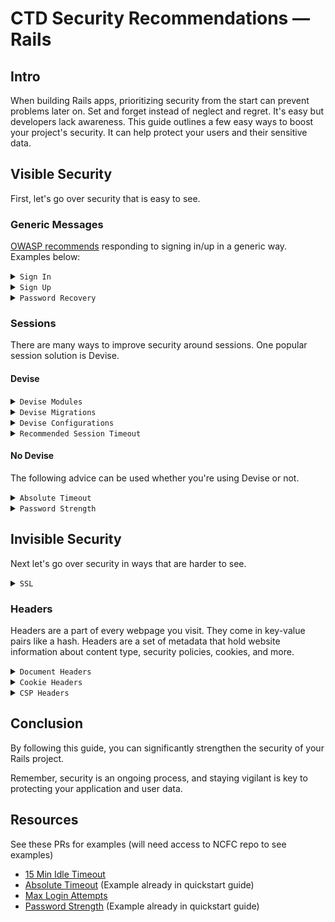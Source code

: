 # CTD Security Recommendations — Rails

## Intro

When building Rails apps, prioritizing security from the start can prevent problems later on. Set and forget instead of neglect and regret. It's easy but developers lack awareness. This guide outlines a few easy ways to boost your project's security. It can help protect your users and their sensitive data.

## Visible Security

First, let's go over security that is easy to see.

### Generic Messages

[OWASP recommends](https://github.com/OWASP/CheatSheetSeries/blob/master/cheatsheets/Authentication_Cheat_Sheet.md#incorrect-and-correct-response-examples) responding to signing in/up in a generic way. Examples below:

<details><summary><code>Sign In</code></summary><br>

```ruby
# incorrect
"Login for User foo: invalid password."
"Login failed, invalid user ID."
"Login failed; account disabled."
"Login failed; this user is not active."

# correct
"Login failed; Invalid user ID or password."
```
</details>

<details><summary><code>Sign Up</code></summary><br>

```ruby
# incorrect
"This user ID is already in use."
"Welcome! You have signed up successfully."

# correct
"A link to activate your account has been emailed to the address provided."
```
</details>

<details><summary><code>Password Recovery</code></summary><br>

```ruby
# incorrect
"We just sent you a password reset link."
"This email address doesn't exist in our database."

# correct
"If that email address is in our database, we will send you an email to reset your password."
```
</details>

### Sessions

There are many ways to improve security around sessions. One popular session solution is Devise.

#### Devise

<details><summary><code>Devise Modules</code></summary><br>

When using Devise for sessions, make sure to use its built in `:lockable` and `:timeoutable` modules. They help increase security by protecting against brute force attacks and session hijacking.

```ruby
class User
  # ...
  devise :lockable, :timeoutable
  # ...
end
```
</details>

<details><summary><code>Devise Migrations</code></summary>
<br>

You will need to uncomment the corresponding sections in migrations created by Devise

```ruby
## Lockable
t.integer  :failed_attempts, default: 0, null: false # Only if lock strategy is :failed_attempts
t.string   :unlock_token # Only if unlock strategy is :email or :both
t.datetime :locked_at
```
</details>

<details><summary><code>Devise Configurations</code></summary>
<br>

You will also need to edit your Devise config at `/config/initializers/devise.rb`

```ruby
# ==> Configuration for :timeoutable
config.timeout_in = 30.minutes

# ==> Configuration for :lockable
config.lock_strategy = :failed_attempts

...

# Warn on the last attempt before the account is locked.
config.last_attempt_warning = true
```
</details>

<details><summary><code>Recommended Session Timeout</code></summary><br>

[OWASP recommends](https://github.com/OWASP/CheatSheetSeries/blob/master/cheatsheets/Session_Management_Cheat_Sheet.md#session-expiration) 2-5 minute idle timeout windows for high risk applications and 15-30 minute idle timeout windows for low risk applications. For absolute timeout, a range of 4-8 hours is acceptable if the application is intended to be used by an office worker all day.
</details>

#### No Devise

The following advice can be used whether you're using Devise or not.

<details><summary><code>Absolute Timeout</code></summary><br>

Implement an absolute session timeout so people are not logged on for too long in one session. This can prevent session from being stolen.

```ruby
class ApplicationController < ActionController::Base
  # ...
  before_action :check_if_session_is_valid
  before_action :update_session
  # ...
  def check_if_session_is_valid
    session_timeout = 1
    if session[:timestamp] <= session_timeout.hours.ago.to_i
      session["warden.user.admin.key"] = nil
    end
  end

  def update_session
    session[:timestamp] = Time.now.to_i
  end
end
```
</details>

<details><summary><code>Password Strength</code></summary><br>

Implement strong password requirements to reduce account hacking.

```ruby
model User
  # ...
  validates :password, presence: true, on: [ :create]
  validates :password, length: { in: 6..128 }, on: [:update, :create]
  validates :password, format: { with: /[a-z]+/, message: 'should have at least 1 lower case letter' }, on: [:update, :create]
  validates :password, format: { with: /[A-Z]+/, message: 'should have at least 1 upper case letter' }, on: [:update, :create]
  validates :password, format: { with: /\d+/, message: 'should have at least 1 digit' }, on: [:update, :create]
  validates :password, format: { with: /\W+/, message: 'should have at least 1 special character' }, on: [:update, :create]
  # ...
end
```

Also make sure to *always* encrypt passwords. Devise already encrypts passwords with [bcrypt](https://github.com/bcrypt-ruby/bcrypt-ruby).
</details>

## Invisible Security

Next let's go over security in ways that are harder to see.

<!-- While you touch on some important aspects like SSL and CSP headers, consider expanding on other "invisible" security measures such as database security (e.g., SQL injection prevention), data validation, and secure deployment practices. -->

<details><summary><code>SSL</code></summary><br>

One easy way to boost security is by forcing your website to use the Secure Sockets Layer (SSL).

```ruby
# /config/environments/production.rb
# ...
config.force_ssl = true
# ...
```

This increases security in many ways.

- **Redirect to HTTPS**: Rails will automatically redirect HTTP requests to equivalent HTTPS requests. HTTPS requests use encryption, making them more secure.
- **Use Secure Cookies**: Rails will set the `Secure` flag on session cookies. This ensures the session ID will not be transmitted over HTTPS.
- **Strict Transport Security (HSTS)**: The `Strict-Transport-Security` header is included in responses, instructing the browser to always use HTTPS for future requests to the same domain.
</details>

### Headers

Headers are a part of every webpage you visit. They come in key-value pairs like a hash. Headers are a set of metadata that hold website information about content type, security policies, cookies, and more. 

<details><summary><code>Document Headers</code></summary>

#### Recommended Headers

Below is a short list of headers that satisfy CTD's Security Standards. For a comprehensive list, see OWASP's [Secure Headers Project](https://owasp.org/www-project-secure-headers/index.html#div-bestpractices_configuration-proposal).

|Header Name|Proposed Value|
|-|-|
|Content-Security-Policy|`default-src 'self'; form-action 'self'; object-src 'none'; frame-ancestors 'none'; upgrade-insecure-requests; block-all-mixed-content`
|Strict-Transport-Security|`max-age=SECONDS; includeSubDomains`
|X-Content-Type-Options|`nosniff`
|X-XSS-Protection|`0`

#### Recommended Headers Explanation

- See the `Content-Security-Policy` section of the [OWASP Secure Headers Project](https://owasp.org/www-project-secure-headers/index.html#div-headers) page for more details on this header.
- `Strict-Transport-Security` allows web servers to declare that web browsers should only interact with them using HTTPS. This header is ignored if the page is accessed over HTTP. `includeSubDomains` tells the browser to also only interact with subdomains over HTTPS.
- `nosniff` will help prevent attacks based on MIME-type confusion. Without this header, the browser might guess the type of file it is with the file extension or contents and start rendering it in a way it's not supposed to. This can lead to XSS attacks. A text file could be rendered as a JavaScript file and the browser starts executing foreign JavaScript.
- `X-XSS-Protection` has been [deprecated](https://owasp.org/www-project-secure-headers/index.html#x-xss-protection). Use `X-XSS-Protection: 0` to disable. Please use `Content-Security-Policy` instead.

#### How to Check Your Website's Headers

You can check your website's response headers in the browser console / Network / Your File / Headers / Response Headers. If nothing shows up, reload the page and click your page's file.

<img width="1440" alt="Screen Shot 2024-07-23 at 3 36 40 PM" src="https://github.com/user-attachments/assets/62e29d44-a800-49b5-8067-0240227a2192">

</details>

<details><summary><code>Cookie Headers</code></summary>

#### Recommended Cookie Headers

Cookies also have headers! Make sure your cookie headers satisfy the requirements below, especially `SameSite` because it helps prevent CSRF attacks.

|Header Name|Proposed Value|
|-|:-:|
|HttpOnly|✅
|Secure|✅
|SameSite|`Strict` or `Lax`

#### How to Check Your Website's Cookie Headers

You can check your cookie headers by pulling up the browser console / Application / Storage / Cookies.

<img width="1440" alt="Screen Shot 2024-07-23 at 3 36 51 PM" src="https://github.com/user-attachments/assets/243620fa-8ae4-4560-99c2-9e9ad2bf4a86">

Notice how Github's `_gh_sess` cookie has the `HttpOnly` and `Secure` flags checked and `SameSite` is set to `Lax`.
</details>

<details><summary><code>CSP Headers</code></summary><br>

Although Content Security Policy (CSP) Headers are only one part of the document's response headers, they are crucial for web security. 
Rails will send CSP headers to the browser and tell it to only trust certain sources. They help mitigate the risk of XSS attacks by specifying trusted sources for scripts, styles, and other resources.

#### How to Enable CSP Headers

Make sure you have a `csp_meta_tag` and you enable CSP settings that work for your app in `config/content_security_policy.rb`.

```erb
<!-- app/views/layouts/application.html.erb -->
<%= csp_meta_tag %>
```
</details>

## Conclusion

By following this guide, you can significantly strengthen the security of your Rails project. 

Remember, security is an ongoing process, and staying vigilant is key to protecting your application and user data.

## Resources

See these PRs for examples (will need access to NCFC repo to see examples)
- [15 Min Idle Timeout](https://github.com/CodeTheDream/nc_fair_chance/pull/89)
- [Absolute Timeout](https://github.com/CodeTheDream/nc_fair_chance/pull/88) (Example already in quickstart guide)
- [Max Login Attempts](https://github.com/CodeTheDream/nc_fair_chance/pull/87)
- [Password Strength](https://github.com/CodeTheDream/nc_fair_chance/pull/86) (Example already in quickstart guide)
